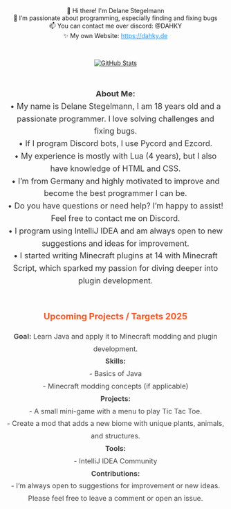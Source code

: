 <p align="center">👋 Hi there! I'm Delane Stegelmann <br> 
  👀 I’m passionate about programming, especially finding and fixing bugs <br> 
  📫 You can contact me over discord: @DAHKY <br> 
  ✨ My own Website: <a href="https://dahky.de" style="color: #2196F3;">https://dahky.de</a>
</p>

<br>

<p align="center">  
  <a href="https://github.com/DAHKY">
    <img alt="GitHub Stats" src="https://github-readme-streak-stats.herokuapp.com?user=DAHKY&theme=transparent&hide_border=true&border_radius=0"/>
  </a>
</p>

<br>

<p align="center" style="font-size: 18px; line-height: 1.6; color: #333;">
  <b>About Me:</b><br>
  • My name is Delane Stegelmann, I am 18 years old and a passionate programmer. I love solving challenges and fixing bugs. <br>
  • If I program Discord bots, I use Pycord and Ezcord. <br>
  • My experience is mostly with Lua (4 years), but I also have knowledge of HTML and CSS. <br>
  • I’m from Germany and highly motivated to improve and become the best programmer I can be. <br>
  • Do you have questions or need help? I’m happy to assist! Feel free to contact me on Discord. <br>
  • I program using IntelliJ IDEA and am always open to new suggestions and ideas for improvement. <br>
  • I started writing Minecraft plugins at 14 with Minecraft Script, which sparked my passion for diving deeper into plugin development. <br>
</p>

<br>

<p align="center" style="font-size: 20px; font-weight: bold; color: #FF5722;">Upcoming Projects / Targets 2025</p>

<p align="center" style="font-size: 16px; line-height: 1.8; color: #444;">
  <b>Goal:</b> Learn Java and apply it to Minecraft modding and plugin development. <br>
  <b>Skills:</b><br>
  - Basics of Java<br>
  - Minecraft modding concepts (if applicable)<br>
  <b>Projects:</b><br>
  - A small mini-game with a menu to play Tic Tac Toe.<br>
  - Create a mod that adds a new biome with unique plants, animals, and structures.<br>
  <b>Tools:</b><br>
  - IntelliJ IDEA Community<br>
  <b>Contributions:</b><br>
  - I’m always open to suggestions for improvement or new ideas. Please feel free to leave a comment or open an issue.<br>
</p>
